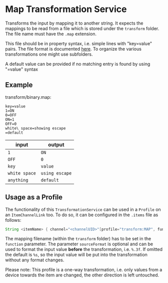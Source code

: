 # Map Transformation Service

Transforms the input by mapping it to another string. It expects the mappings to be read from a file which is stored under the `transform` folder.
The file name must have the `.map` extension. 

This file should be in property syntax, i.e. simple lines with "key=value" pairs. 
The file format is documented [here](https://docs.oracle.com/javase/8/docs/api/java/util/Properties.html#load-java.io.Reader-).
To organize the various transformations one might use subfolders.

A default value can be provided if no matching entry is found by using "=value" syntax

## Example

transform/binary.map:

```properties
key=value
1=ON
0=OFF
ON=1
OFF=0
white\ space=showing escape
=default
```

| input         | output         |
|---------------|----------------|
| `1`           | `ON`           |
| `OFF`         | `0`            |
| `key`         | `value`        |
| `white space` | `using escape` |
| `anything`    | `default`      |

## Usage as a Profile

The functionality of this `TransformationService` can be used in a `Profile` on an `ItemChannelLink` too.
To do so, it can be configured in the `.items` file as follows:

```java
String <itemName> { channel="<channelUID>"[profile="transform:MAP", function="<filename>", sourceFormat="<valueFormat>"]}
```

The mapping filename (within the `transform` folder) has to be set in the `function` parameter.
The parameter `sourceFormat` is optional and can be used to format the input value **before** the transformation, i.e. `%.3f`.
If omitted the default is `%s`, so the input value will be put into the transformation without any format changes.

Please note: This profile is a one-way transformation, i.e. only values from a device towards the item are changed, the other direction is left untouched.
